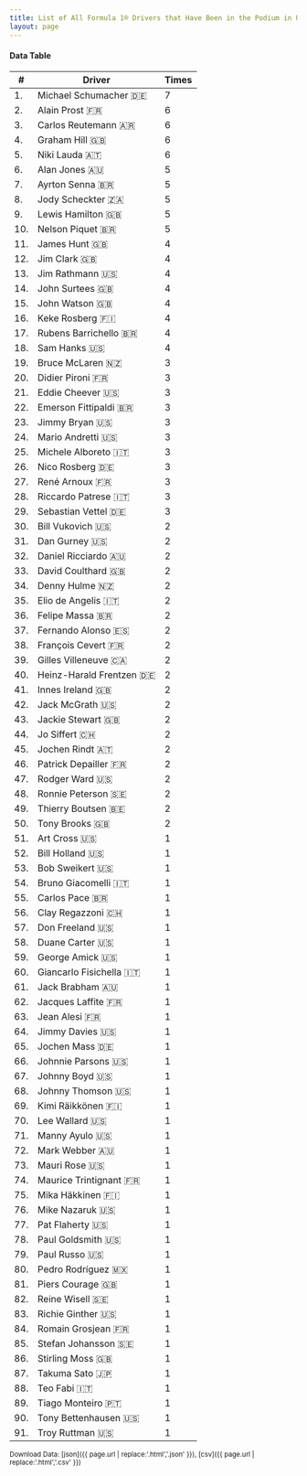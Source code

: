 ```yaml
---
title: List of All Formula 1® Drivers that Have Been in the Podium in USA
layout: page
---
```


<canvas id="chart" width="400" height="180"></canvas>
<script>
var data = {
    "datasets": [
        {
            "backgroundColor": "#f3a935",
            "borderColor": "#f68639",
            "borderWidth": 1,
            "data": [
                7.0,
                6.0,
                6.0,
                6.0,
                6.0,
                5.0,
                5.0,
                5.0,
                5.0,
                5.0,
                4.0,
                4.0,
                4.0,
                4.0,
                4.0,
                4.0,
                4.0,
                4.0,
                3.0,
                3.0,
                3.0,
                3.0,
                3.0,
                3.0,
                3.0,
                3.0,
                3.0,
                3.0,
                3.0,
                2.0,
                2.0,
                2.0,
                2.0,
                2.0,
                2.0,
                2.0,
                2.0,
                2.0,
                2.0,
                2.0,
                2.0,
                2.0,
                2.0,
                2.0,
                2.0,
                2.0,
                2.0,
                2.0,
                2.0,
                2.0,
                1.0,
                1.0,
                1.0,
                1.0,
                1.0,
                1.0,
                1.0,
                1.0,
                1.0,
                1.0,
                1.0,
                1.0,
                1.0,
                1.0,
                1.0,
                1.0,
                1.0,
                1.0,
                1.0,
                1.0,
                1.0,
                1.0,
                1.0,
                1.0,
                1.0,
                1.0,
                1.0,
                1.0,
                1.0,
                1.0,
                1.0,
                1.0,
                1.0,
                1.0,
                1.0,
                1.0,
                1.0,
                1.0,
                1.0,
                1.0,
                1.0
            ],
            "label": "Times"
        }
    ],
    "labels": [
        "Michael Schumacher 🇩🇪",
        "Alain Prost 🇫🇷",
        "Carlos Reutemann 🇦🇷",
        "Graham Hill 🇬🇧",
        "Niki Lauda 🇦🇹",
        "Alan Jones 🇦🇺",
        "Ayrton Senna 🇧🇷",
        "Jody Scheckter 🇿🇦",
        "Lewis Hamilton 🇬🇧",
        "Nelson Piquet 🇧🇷",
        "James Hunt 🇬🇧",
        "Jim Clark 🇬🇧",
        "Jim Rathmann 🇺🇸",
        "John Surtees 🇬🇧",
        "John Watson 🇬🇧",
        "Keke Rosberg 🇫🇮",
        "Rubens Barrichello 🇧🇷",
        "Sam Hanks 🇺🇸",
        "Bruce McLaren 🇳🇿",
        "Didier Pironi 🇫🇷",
        "Eddie Cheever 🇺🇸",
        "Emerson Fittipaldi 🇧🇷",
        "Jimmy Bryan 🇺🇸",
        "Mario Andretti 🇺🇸",
        "Michele Alboreto 🇮🇹",
        "Nico Rosberg 🇩🇪",
        "René Arnoux 🇫🇷",
        "Riccardo Patrese 🇮🇹",
        "Sebastian Vettel 🇩🇪",
        "Bill Vukovich 🇺🇸",
        "Dan Gurney 🇺🇸",
        "Daniel Ricciardo 🇦🇺",
        "David Coulthard 🇬🇧",
        "Denny Hulme 🇳🇿",
        "Elio de Angelis 🇮🇹",
        "Felipe Massa 🇧🇷",
        "Fernando Alonso 🇪🇸",
        "François Cevert 🇫🇷",
        "Gilles Villeneuve 🇨🇦",
        "Heinz-Harald Frentzen 🇩🇪",
        "Innes Ireland 🇬🇧",
        "Jack McGrath 🇺🇸",
        "Jackie Stewart 🇬🇧",
        "Jo Siffert 🇨🇭",
        "Jochen Rindt 🇦🇹",
        "Patrick Depailler 🇫🇷",
        "Rodger Ward 🇺🇸",
        "Ronnie Peterson 🇸🇪",
        "Thierry Boutsen 🇧🇪",
        "Tony Brooks 🇬🇧",
        "Art Cross 🇺🇸",
        "Bill Holland 🇺🇸",
        "Bob Sweikert 🇺🇸",
        "Bruno Giacomelli 🇮🇹",
        "Carlos Pace 🇧🇷",
        "Clay Regazzoni 🇨🇭",
        "Don Freeland 🇺🇸",
        "Duane Carter 🇺🇸",
        "George Amick 🇺🇸",
        "Giancarlo Fisichella 🇮🇹",
        "Jack Brabham 🇦🇺",
        "Jacques Laffite 🇫🇷",
        "Jean Alesi 🇫🇷",
        "Jimmy Davies 🇺🇸",
        "Jochen Mass 🇩🇪",
        "Johnnie Parsons 🇺🇸",
        "Johnny Boyd 🇺🇸",
        "Johnny Thomson 🇺🇸",
        "Kimi Räikkönen 🇫🇮",
        "Lee Wallard 🇺🇸",
        "Manny Ayulo 🇺🇸",
        "Mark Webber 🇦🇺",
        "Mauri Rose 🇺🇸",
        "Maurice Trintignant 🇫🇷",
        "Mika Häkkinen 🇫🇮",
        "Mike Nazaruk 🇺🇸",
        "Pat Flaherty 🇺🇸",
        "Paul Goldsmith 🇺🇸",
        "Paul Russo 🇺🇸",
        "Pedro Rodríguez 🇲🇽",
        "Piers Courage 🇬🇧",
        "Reine Wisell 🇸🇪",
        "Richie Ginther 🇺🇸",
        "Romain Grosjean 🇫🇷",
        "Stefan Johansson 🇸🇪",
        "Stirling Moss 🇬🇧",
        "Takuma Sato 🇯🇵",
        "Teo Fabi 🇮🇹",
        "Tiago Monteiro 🇵🇹",
        "Tony Bettenhausen 🇺🇸",
        "Troy Ruttman 🇺🇸"
    ]
};
var options = {
  legend: {
    display: false
  },
  scales: {
    xAxes: [{
      ticks: {
        beginAtZero: true,
        maxRotation: 180,
        display: window.innerWidth > 800
      }
    }],
    yAxes: [{
      ticks: {
        beginAtZero: true
      }
    }]
  },
  onResize: function(chart, size) {
    chart.options.scales.xAxes[0].ticks.display = size.width > 800;
  }
};
new Chart("chart", {
    data: data,
    type: 'bar',
    options: options
});
</script>



#### Data Table

| # | Driver | Times |
|--|--|--|
| 1. | Michael Schumacher 🇩🇪 | 7 |
| 2. | Alain Prost 🇫🇷 | 6 |
| 3. | Carlos Reutemann 🇦🇷 | 6 |
| 4. | Graham Hill 🇬🇧 | 6 |
| 5. | Niki Lauda 🇦🇹 | 6 |
| 6. | Alan Jones 🇦🇺 | 5 |
| 7. | Ayrton Senna 🇧🇷 | 5 |
| 8. | Jody Scheckter 🇿🇦 | 5 |
| 9. | Lewis Hamilton 🇬🇧 | 5 |
| 10. | Nelson Piquet 🇧🇷 | 5 |
| 11. | James Hunt 🇬🇧 | 4 |
| 12. | Jim Clark 🇬🇧 | 4 |
| 13. | Jim Rathmann 🇺🇸 | 4 |
| 14. | John Surtees 🇬🇧 | 4 |
| 15. | John Watson 🇬🇧 | 4 |
| 16. | Keke Rosberg 🇫🇮 | 4 |
| 17. | Rubens Barrichello 🇧🇷 | 4 |
| 18. | Sam Hanks 🇺🇸 | 4 |
| 19. | Bruce McLaren 🇳🇿 | 3 |
| 20. | Didier Pironi 🇫🇷 | 3 |
| 21. | Eddie Cheever 🇺🇸 | 3 |
| 22. | Emerson Fittipaldi 🇧🇷 | 3 |
| 23. | Jimmy Bryan 🇺🇸 | 3 |
| 24. | Mario Andretti 🇺🇸 | 3 |
| 25. | Michele Alboreto 🇮🇹 | 3 |
| 26. | Nico Rosberg 🇩🇪 | 3 |
| 27. | René Arnoux 🇫🇷 | 3 |
| 28. | Riccardo Patrese 🇮🇹 | 3 |
| 29. | Sebastian Vettel 🇩🇪 | 3 |
| 30. | Bill Vukovich 🇺🇸 | 2 |
| 31. | Dan Gurney 🇺🇸 | 2 |
| 32. | Daniel Ricciardo 🇦🇺 | 2 |
| 33. | David Coulthard 🇬🇧 | 2 |
| 34. | Denny Hulme 🇳🇿 | 2 |
| 35. | Elio de Angelis 🇮🇹 | 2 |
| 36. | Felipe Massa 🇧🇷 | 2 |
| 37. | Fernando Alonso 🇪🇸 | 2 |
| 38. | François Cevert 🇫🇷 | 2 |
| 39. | Gilles Villeneuve 🇨🇦 | 2 |
| 40. | Heinz-Harald Frentzen 🇩🇪 | 2 |
| 41. | Innes Ireland 🇬🇧 | 2 |
| 42. | Jack McGrath 🇺🇸 | 2 |
| 43. | Jackie Stewart 🇬🇧 | 2 |
| 44. | Jo Siffert 🇨🇭 | 2 |
| 45. | Jochen Rindt 🇦🇹 | 2 |
| 46. | Patrick Depailler 🇫🇷 | 2 |
| 47. | Rodger Ward 🇺🇸 | 2 |
| 48. | Ronnie Peterson 🇸🇪 | 2 |
| 49. | Thierry Boutsen 🇧🇪 | 2 |
| 50. | Tony Brooks 🇬🇧 | 2 |
| 51. | Art Cross 🇺🇸 | 1 |
| 52. | Bill Holland 🇺🇸 | 1 |
| 53. | Bob Sweikert 🇺🇸 | 1 |
| 54. | Bruno Giacomelli 🇮🇹 | 1 |
| 55. | Carlos Pace 🇧🇷 | 1 |
| 56. | Clay Regazzoni 🇨🇭 | 1 |
| 57. | Don Freeland 🇺🇸 | 1 |
| 58. | Duane Carter 🇺🇸 | 1 |
| 59. | George Amick 🇺🇸 | 1 |
| 60. | Giancarlo Fisichella 🇮🇹 | 1 |
| 61. | Jack Brabham 🇦🇺 | 1 |
| 62. | Jacques Laffite 🇫🇷 | 1 |
| 63. | Jean Alesi 🇫🇷 | 1 |
| 64. | Jimmy Davies 🇺🇸 | 1 |
| 65. | Jochen Mass 🇩🇪 | 1 |
| 66. | Johnnie Parsons 🇺🇸 | 1 |
| 67. | Johnny Boyd 🇺🇸 | 1 |
| 68. | Johnny Thomson 🇺🇸 | 1 |
| 69. | Kimi Räikkönen 🇫🇮 | 1 |
| 70. | Lee Wallard 🇺🇸 | 1 |
| 71. | Manny Ayulo 🇺🇸 | 1 |
| 72. | Mark Webber 🇦🇺 | 1 |
| 73. | Mauri Rose 🇺🇸 | 1 |
| 74. | Maurice Trintignant 🇫🇷 | 1 |
| 75. | Mika Häkkinen 🇫🇮 | 1 |
| 76. | Mike Nazaruk 🇺🇸 | 1 |
| 77. | Pat Flaherty 🇺🇸 | 1 |
| 78. | Paul Goldsmith 🇺🇸 | 1 |
| 79. | Paul Russo 🇺🇸 | 1 |
| 80. | Pedro Rodríguez 🇲🇽 | 1 |
| 81. | Piers Courage 🇬🇧 | 1 |
| 82. | Reine Wisell 🇸🇪 | 1 |
| 83. | Richie Ginther 🇺🇸 | 1 |
| 84. | Romain Grosjean 🇫🇷 | 1 |
| 85. | Stefan Johansson 🇸🇪 | 1 |
| 86. | Stirling Moss 🇬🇧 | 1 |
| 87. | Takuma Sato 🇯🇵 | 1 |
| 88. | Teo Fabi 🇮🇹 | 1 |
| 89. | Tiago Monteiro 🇵🇹 | 1 |
| 90. | Tony Bettenhausen 🇺🇸 | 1 |
| 91. | Troy Ruttman 🇺🇸 | 1 |

<small>Download Data: [json]({{ page.url | replace:'.html','.json' }}), [csv]({{ page.url | replace:'.html','.csv' }})</small>
